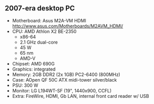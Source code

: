 ## 2007-era desktop PC

* Motherboard: Asus M2A-VM HDMI http://www.asus.com/Motherboards/M2AVM_HDMI/
* CPU: AMD Athlon X2 BE-2350
  * x86-64
  * 2.1 GHz dual-core
  * 45 W
  * 65 nm
  * AMD-V
* Chipset: AMD 690G
* Graphics: integrated
* Memory: 2GB DDR2 (2x 1GB) PC2-6400 (800MHz)
* Case: AOpen QF 50C ATX midi-tower silver/black
* PSU: 300 W
* Monitor: LG L194WT-SF (19", 1440x900, CCFL)
* Extra: FireWire, HDMI, Gb LAN, internal front card reader w/ USB

